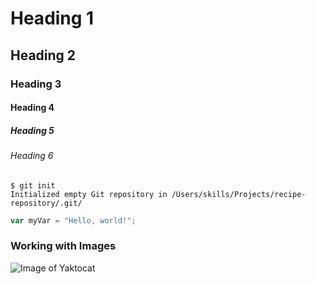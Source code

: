 # Heading 1
## Heading 2
### Heading 3
#### Heading 4
##### Heading 5
###### Heading 6

```
$ git init
Initialized empty Git repository in /Users/skills/Projects/recipe-repository/.git/
```

``` javascript
var myVar = "Hello, world!";
```

### Working with Images
![Image of Yaktocat](https://octodex.github.com/images/yaktocat.png)
